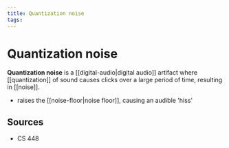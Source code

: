```yaml
---
title: Quantization noise
tags:
---
```


# Quantization noise

**Quantization noise** is a [[digital-audio|digital audio]] artifact where [[quantization]] of sound causes clicks over a large period of time, resulting in [[noise]].

- raises the [[noise-floor|noise floor]], causing an audible 'hiss'

## Sources

- CS 448
